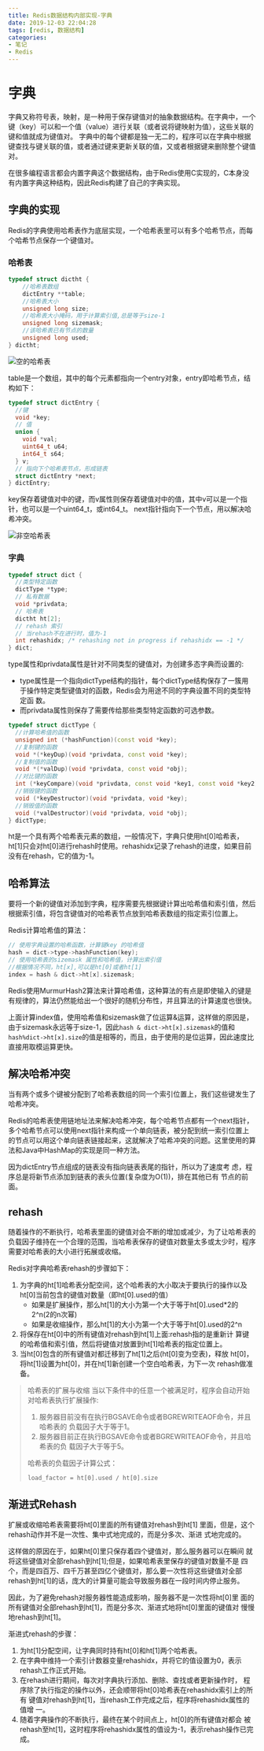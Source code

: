 ```yaml
---
title: Redis数据结构内部实现-字典
date: 2019-12-03 22:04:28
tags: [redis, 数据结构]
categories:
- 笔记
- Redis
---
```


# 字典

字典又称符号表，映射，是一种用于保存键值对的抽象数据结构。在字典中，一个键（key）可以和一个值（value）进行关联（或者说将键映射为值），这些关联的键和值就成为键值对。
字典中的每个键都是独一无二的，程序可以在字典中根据键查找与键关联的值，或者通过键来更新关联的值，又或者根据键来删除整个键值对。

在很多编程语言都会内置字典这个数据结构，由于Redis使用C实现的，C本身没有内置字典这种结构，因此Redis构建了自己的字典实现。

## 字典的实现
Redis的字典使用哈希表作为底层实现，一个哈希表里可以有多个哈希节点，而每个哈希节点保存一个键值对。

### 哈希表

```cpp
typedef struct dictht {
    //哈希表数组
    dictEntry **table;
    //哈希表大小
    unsigned long size;
    //哈希表大小掩码，用于计算索引值,总是等于size-1
    unsigned long sizemask;
    //该哈希表已有节点的数量
    unsigned long used;
} dictht;

```

![空的哈希表](https://img001-10042971.cos.ap-shanghai.myqcloud.com/blog/empty-hash.png)

table是一个数组，其中的每个元素都指向一个entry对象，entry即哈希节点，结构如下：

```cpp
typedef struct dictEntry {
  //键
  void *key;
  // 值
  union {
    void *val;
    uint64_t u64;
    int64_t s64;
  } v;
  // 指向下个哈希表节点，形成链表
  struct dictEntry *next;
} dictEntry;
```
key保存着键值对中的键，而v属性则保存着键值对中的值，其中v可以是一个指针，也可以是一个uint64_t，或int64_t。
next指针指向下一个节点，用以解决哈希冲突。

![非空哈希表](https://img001-10042971.cos.ap-shanghai.myqcloud.com/blog/non-empty-hash.png)

### 字典

```cpp
typedef struct dict {
  //类型特定函数
  dictType *type;
  // 私有数据
  void *privdata;
  // 哈希表
  dictht ht[2];
  // rehash 索引
  // 当rehash不在进行时，值为-1
  int rehashidx; /* rehashing not in progress if rehashidx == -1 */
} dict;
```
type属性和privdata属性是针对不同类型的键值对，为创建多态字典而设置的:
* type属性是一个指向dictType结构的指针，每个dictType结构保存了一簇用 于操作特定类型键值对的函数，Redis会为用途不同的字典设置不同的类型特定函 数。
* 而privdata属性则保存了需要传给那些类型特定函数的可选参数。

```cpp
typedef struct dictType {
  //计算哈希值的函数
  unsigned int (*hashFunction)(const void *key);
  //复制键的函数
  void *(*keyDup)(void *privdata, const void *key);
  //复制值的函数
  void *(*valDup)(void *privdata, const void *obj);
  //对比键的函数
  int (*keyCompare)(void *privdata, const void *key1, const void *key2);
  //销毁键的函数
  void (*keyDestructor)(void *privdata, void *key);
  //销毁值的函数
  void (*valDestructor)(void *privdata, void *obj);
} dictType;
```
ht是一个具有两个哈希表元素的数组，一般情况下，字典只使用ht[0]哈希表，ht[1]只会对ht[0]进行rehash时使用。rehashidx记录了rehash的进度，如果目前没有在rehash，它的值为-1。

## 哈希算法
要将一个新的键值对添加到字典，程序需要先根据键计算出哈希值和索引值，然后根据索引值，将包含键值对的哈希表节点放到哈希表数组的指定索引位置上。

Redis计算哈希值的算法：

```cpp
// 使用字典设置的哈希函数，计算键key 的哈希值
hash = dict->type->hashFunction(key);
// 使用哈希表的sizemask 属性和哈希值，计算出索引值
//根据情况不同，ht[x],可以是ht[0]或者ht[1]
index = hash & dict->ht[x].sizemask;
```

Redis使用MurmurHash2算法来计算哈希值，这种算法的有点是即使输入的键是有规律的，算法仍然能给出一个很好的随机分布性，并且算法的计算速度也很快。

上面计算index值，使用哈希值和sizemask做了位运算&运算，这样做的原因是，由于sizemask永远等于size-1，因此`hash & dict->ht[x].sizemask`的值和`hash%dict->ht[x].size`的值是相等的，而且，由于使用的是位运算，因此速度比直接用取模运算更快。

## 解决哈希冲突

当有两个或多个键被分配到了哈希表数组的同一个索引位置上，我们这些键发生了哈希冲突。

Redis的哈希表使用链地址法来解决哈希冲突，每个哈希节点都有一个next指针，多个哈希节点可以使用next指针来构成一个单向链表，被分配到统一索引位置上的节点可以用这个单向链表链接起来，这就解决了哈希冲突的问题。这里使用的算法和Java中HashMap的实现是同一种方法。

因为dictEntry节点组成的链表没有指向链表表尾的指针，所以为了速度考 虑，程序总是将新节点添加到链表的表头位置(复杂度为O(1))，排在其他已有 节点的前面。

## rehash
随着操作的不断执行，哈希表里面的键值对会不断的增加或减少，为了让哈希表的负载因子维持在一个合理的范围，当哈希表保存的键值对数量太多或太少时，程序需要对哈希表的大小进行拓展或收缩。

Redis对字典哈希表rehash的步骤如下：

1. 为字典的ht[1]哈希表分配空间，这个哈希表的大小取决于要执行的操作以及ht[0]当前包含的键值对数量（即ht[0].used的值）
    - 如果是扩展操作，那么ht[1]的大小为第一个大于等于ht[0].used*2的2^n(2的n次幂)
    - 如果是收缩操作，那么ht[1]的大小为第一个大于等于ht[0].used的2^n
2. 将保存在ht[0]中的所有键值对rehash到ht[1]上面:rehash指的是重新计 算键的哈希值和索引值，然后将键值对放置到ht[1]哈希表的指定位置上。
3. 当ht[0]包含的所有键值对都迁移到了ht[1]之后(ht[0]变为空表)，释放 ht[0]，将ht[1]设置为ht[0]，并在ht[1]新创建一个空白哈希表，为下一次 rehash做准备。

> 哈希表的扩展与收缩
> 当以下条件中的任意一个被满足时，程序会自动开始对哈希表执行扩展操作:
> 1) 服务器目前没有在执行BGSAVE命令或者BGREWRITEAOF命令，并且哈希表的 负载因子大于等于1。
> 2) 服务器目前正在执行BGSAVE命令或者BGREWRITEAOF命令，并且哈希表的负 载因子大于等于5。
>
> 哈希表的负载因子计算公式：
> 
> `load_factor = ht[0].used / ht[0].size`

## 渐进式Rehash
扩展或收缩哈希表需要将ht[0]里面的所有键值对rehash到ht[1] 里面，但是，这个rehash动作并不是一次性、集中式地完成的，而是分多次、渐进 式地完成的。

这样做的原因在于，如果ht[0]里只保存着四个键值对，那么服务器可以在瞬间 就将这些键值对全部rehash到ht[1];但是，如果哈希表里保存的键值对数量不是 四个，而是四百万、四千万甚至四亿个键值对，那么要一次性将这些键值对全部 rehash到ht[1]的话，庞大的计算量可能会导致服务器在一段时间内停止服务。

因此，为了避免rehash对服务器性能造成影响，服务器不是一次性将ht[0]里 面的所有键值对全部rehash到ht[1]，而是分多次、渐进式地将ht[0]里面的键值对 慢慢地rehash到ht[1]。

渐进式rehash的步骤：

1. 为ht[1]分配空间，让字典同时持有ht[0]和ht[1]两个哈希表。
2. 在字典中维持一个索引计数器变量rehashidx，并将它的值设置为0，表示 rehash工作正式开始。
3. 在rehash进行期间，每次对字典执行添加、删除、查找或者更新操作时， 程序除了执行指定的操作以外，还会顺带将ht[0]哈希表在rehashidx索引上的所有 键值对rehash到ht[1]，当rehash工作完成之后，程序将rehashidx属性的值增 一。
4. 随着字典操作的不断执行，最终在某个时间点上，ht[0]的所有键值对都会 被rehash至ht[1]，这时程序将rehashidx属性的值设为-1，表示rehash操作已完 成。
